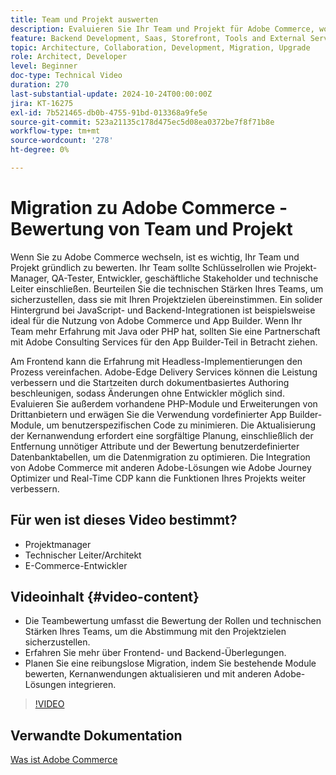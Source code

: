 ```yaml
---
title: Team und Projekt auswerten
description: Evaluieren Sie Ihr Team und Projekt für Adobe Commerce, wobei Sie sich auf Rollen, technische Stärken, Frontend- und Backend-Überlegungen für eine erfolgreiche Migration konzentrieren.
feature: Backend Development, Saas, Storefront, Tools and External Services
topic: Architecture, Collaboration, Development, Migration, Upgrade
role: Architect, Developer
level: Beginner
doc-type: Technical Video
duration: 270
last-substantial-update: 2024-10-24T00:00:00Z
jira: KT-16275
exl-id: 7b521465-db0b-4755-91bd-013368a9fe5e
source-git-commit: 523a21135c178d475ec5d08ea0372be7f8f71b8e
workflow-type: tm+mt
source-wordcount: '278'
ht-degree: 0%

---
```


# Migration zu Adobe Commerce - Bewertung von Team und Projekt

Wenn Sie zu Adobe Commerce wechseln, ist es wichtig, Ihr Team und Projekt gründlich zu bewerten. Ihr Team sollte Schlüsselrollen wie Projekt-Manager, QA-Tester, Entwickler, geschäftliche Stakeholder und technische Leiter einschließen. Beurteilen Sie die technischen Stärken Ihres Teams, um sicherzustellen, dass sie mit Ihren Projektzielen übereinstimmen. Ein solider Hintergrund bei JavaScript- und Backend-Integrationen ist beispielsweise ideal für die Nutzung von Adobe Commerce und App Builder. Wenn Ihr Team mehr Erfahrung mit Java oder PHP hat, sollten Sie eine Partnerschaft mit Adobe Consulting Services für den App Builder-Teil in Betracht ziehen.

Am Frontend kann die Erfahrung mit Headless-Implementierungen den Prozess vereinfachen. Adobe-Edge Delivery Services können die Leistung verbessern und die Startzeiten durch dokumentbasiertes Authoring beschleunigen, sodass Änderungen ohne Entwickler möglich sind. Evaluieren Sie außerdem vorhandene PHP-Module und Erweiterungen von Drittanbietern und erwägen Sie die Verwendung vordefinierter App Builder-Module, um benutzerspezifischen Code zu minimieren. Die Aktualisierung der Kernanwendung erfordert eine sorgfältige Planung, einschließlich der Entfernung unnötiger Attribute und der Bewertung benutzerdefinierter Datenbanktabellen, um die Datenmigration zu optimieren. Die Integration von Adobe Commerce mit anderen Adobe-Lösungen wie Adobe Journey Optimizer und Real-Time CDP kann die Funktionen Ihres Projekts weiter verbessern.

## Für wen ist dieses Video bestimmt?

* Projektmanager
* Technischer Leiter/Architekt
* E-Commerce-Entwickler

## Videoinhalt {#video-content}

* Die Teambewertung umfasst die Bewertung der Rollen und technischen Stärken Ihres Teams, um die Abstimmung mit den Projektzielen sicherzustellen.
* Erfahren Sie mehr über Frontend- und Backend-Überlegungen.
* Planen Sie eine reibungslose Migration, indem Sie bestehende Module bewerten, Kernanwendungen aktualisieren und mit anderen Adobe-Lösungen integrieren.
 
>[!VIDEO](https://video.tv.adobe.com/v/3435682/?learn=on)

## Verwandte Dokumentation

[Was ist Adobe Commerce](https://experienceleague.adobe.com/en/docs/commerce-admin/start/about)
